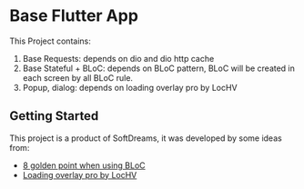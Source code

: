 # Base Flutter App

This Project contains:
1. Base Requests: depends on dio and dio http cache
2. Base Stateful + BLoC: depends on BLoC pattern, BLoC will be created in each screen by all BLoC rule.
3. Popup, dialog: depends on loading overlay pro by LocHV

## Getting Started

This project is a product of SoftDreams, it was developed by some ideas from:

- [8 golden point when using BLoC](https://medium.com/flutterpub/effective-bloc-pattern-45c36d76d5fe)
- [Loading overlay pro by LocHV](https://pub.dev/packages/loading_overlay_pro)

